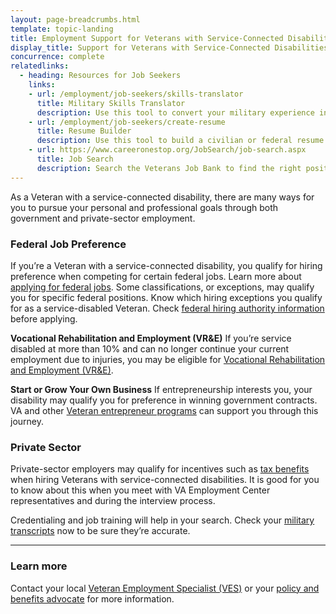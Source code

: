 ```yaml
---
layout: page-breadcrumbs.html
template: topic-landing
title: Employment Support for Veterans with Service-Connected Disabilities
display_title: Support for Veterans with Service-Connected Disabilities
concurrence: complete
relatedlinks:
  - heading: Resources for Job Seekers
    links:
    - url: /employment/job-seekers/skills-translator
      title: Military Skills Translator
      description: Use this tool to convert your military experience into civilian language that hiring managers can easily understand.
    - url: /employment/job-seekers/create-resume
      title: Resume Builder
      description: Use this tool to build a civilian or federal resume.
    - url: https://www.careeronestop.org/JobSearch/job-search.aspx
      title: Job Search
      description: Search the Veterans Job Bank to find the right position for you.
---
```


<div class="va-introtext">

As a Veteran with a service-connected disability, there are many ways for you to pursue your personal and professional goals through both government and private-sector employment.

</div>

### Federal Job Preference

If you’re a Veteran with a service-connected disability, you qualify for hiring preference when competing for certain federal jobs. Learn more about [applying for federal jobs](/employment/job-seekers/federal-employment/). Some classifications, or exceptions, may qualify you for specific federal positions. Know which hiring exceptions you qualify for as a service-disabled Veteran. Check [federal hiring authority information](http://www.fedshirevets.gov/job/shav/) before applying.

**Vocational Rehabilitation and Employment (VR&amp;E)**
If you’re service disabled at more than 10% and can no longer continue your current employment due to injuries, you may be eligible for [Vocational Rehabilitation and Employment (VR&amp;E)](/careers-employment/vocational-rehabilitation/).

**Start or Grow Your Own Business**
If entrepreneurship interests you, your disability may qualify you for preference in winning government contracts. VA and other [Veteran entrepreneur programs](/careers-employment/veteran-owned-business-support/) can support you through this journey.

### Private Sector

Private-sector employers may qualify for incentives such as [tax benefits](https://www.benefits.va.gov/VOW/docs/seiflyerfinal.pdf) when hiring Veterans with service-connected disabilities. It is good for you to know about this when you meet with VA Employment Center representatives and during the interview process.

Credentialing and job training will help in your search. Check your [military transcripts](/employment/job-seekers/military-transcripts/) now to be sure they’re accurate.

-----

### Learn more
Contact your local [Veteran Employment Specialist (VES)](https://vaforvets.va.gov/hr/RVECS/pages/rvecs-map.asp) or your [policy and benefits advocate](/disability/get-help-filing-claim/) for more information.
